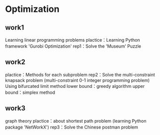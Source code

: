 # Optimization

## work1
Learning linear programming problems
plactice：Learning Python framework 'Gurobi Optimization'
rep1：Solve the 'Museum' Puzzle

## work2
plactice：Methods for each subproblem
rep2：Solve the multi-constraint knapsack problem (multi-constraint 0-1 integer programming problem)
	Using bifurcated limit method
		lower bound：greedy algorithm
		upper bound：simplex method
	
## work3
graph theory
	plactice：about shortest path problem (learning Python package 'NetWorkX')
	rep3：Solve the Chinese postman problem

